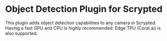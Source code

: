 # Object Detection Plugin for Scrypted

This plugin adds object detection capabilities to any camera in Scrypted. Having a fast GPU and CPU is highly recommended. Edge TPU (Coral.ai) is also supported.
